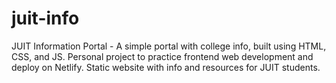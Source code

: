 # juit-info
JUIT Information Portal - A simple portal with college info, built using HTML, CSS, and JS.  Personal project to practice frontend web development and deploy on Netlify.  Static website with info and resources for JUIT students.

